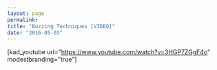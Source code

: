 ```yaml
---
layout: page
permalink: 
title: "Buzzing Techniques [VIDEO]"
date: "2016-05-03"
---
```


\[kad\_youtube url="https://www.youtube.com/watch?v=3HGP7ZGgF4o" modestbranding="true"\]
